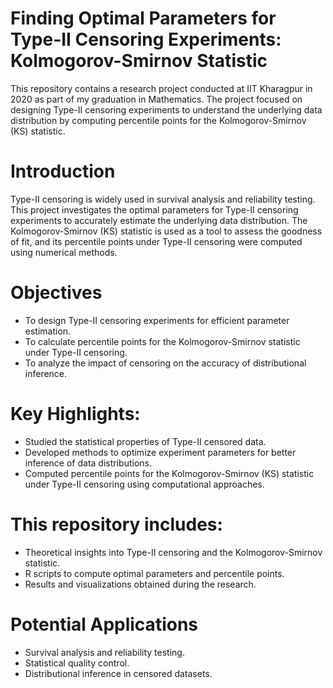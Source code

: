 # Finding Optimal Parameters for Type-II Censoring Experiments: Kolmogorov-Smirnov Statistic
This repository contains a research project conducted at IIT Kharagpur in 2020 as part of my graduation in Mathematics. The project focused on designing Type-II censoring experiments to understand the underlying data distribution by computing percentile points for the Kolmogorov-Smirnov (KS) statistic.

# Introduction
Type-II censoring is widely used in survival analysis and reliability testing. This project investigates the optimal parameters for Type-II censoring experiments to accurately estimate the underlying data distribution. The Kolmogorov-Smirnov (KS) statistic is used as a tool to assess the goodness of fit, and its percentile points under Type-II censoring were computed using numerical methods.

# Objectives
- To design Type-II censoring experiments for efficient parameter estimation.
- To calculate percentile points for the Kolmogorov-Smirnov statistic under Type-II censoring.
- To analyze the impact of censoring on the accuracy of distributional inference.

# Key Highlights:

- Studied the statistical properties of Type-II censored data.
- Developed methods to optimize experiment parameters for better inference of data distributions.
- Computed percentile points for the Kolmogorov-Smirnov (KS) statistic under Type-II censoring using computational approaches.

# This repository includes:

- Theoretical insights into Type-II censoring and the Kolmogorov-Smirnov statistic.
- R scripts to compute optimal parameters and percentile points.
- Results and visualizations obtained during the research.

# Potential Applications
- Survival analysis and reliability testing.
- Statistical quality control.
- Distributional inference in censored datasets.
